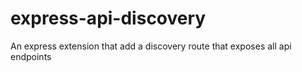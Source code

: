 # express-api-discovery
An express extension that add a discovery route that exposes all api endpoints

